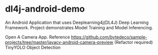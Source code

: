 # dl4j-android-demo
An Android Application that uses Deeplearning4j(DL4J) Deep Learning Framework. Project demonstrates Model Training and Model Inferencing.

Open A Camera App. Reference https://github.com/bytedeco/sample-projects/tree/master/javacv-android-camera-preview (Refactor required)
TinyYOLO Object Detection


